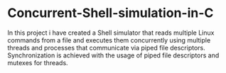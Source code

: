 # Concurrent-Shell-simulation-in-C
In this project i have created a Shell simulator that reads multiple Linux commands from a file and executes them concurrently using multiple threads and processes that communicate via piped file descriptors. Synchronization is achieved with the usage of piped file descriptors and mutexes for threads.
